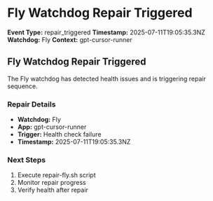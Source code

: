 # Fly Watchdog Repair Triggered

**Event Type:** repair_triggered
**Timestamp:** 2025-07-11T19:05:35.3NZ
**Watchdog:** Fly
**Context:** gpt-cursor-runner


## Fly Watchdog Repair Triggered

The Fly watchdog has detected health issues and is triggering repair sequence.

### Repair Details
- **Watchdog:** Fly
- **App:** gpt-cursor-runner
- **Trigger:** Health check failure
- **Timestamp:** 2025-07-11T19:05:35.3NZ

### Next Steps
1. Execute repair-fly.sh script
2. Monitor repair progress
3. Verify health after repair


